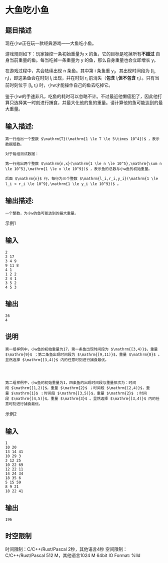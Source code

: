 # 大鱼吃小鱼

## 题目描述

现在小w正在玩一款经典游戏——大鱼吃小鱼。  
  
游戏规则如下：玩家操控一条初始重量为 $\mathrm{x}$ 的鱼，它的目标是吃掉所有**不超过** 自身当前重量的鱼。每当吃掉一条重量为 $\mathrm{y}$ 的鱼，那么自身重量也会立即增长 $\mathrm{y}$。  
  
在游戏过程中，共会陆续出现 $\mathrm{n}$ 条鱼。其中第 $\mathrm{i}$ 条鱼重 $\mathrm{y_i}$，其出现时间段为 $\mathrm{\left[l_i,r_i\right)}$，即这条鱼会在时刻 $\mathrm{l_i}$ 出现，并在时刻 $\mathrm{r_i}$ 前消失（**包含** $\mathrm{l_i}$**但不包含** $\mathrm{r_i}$）。只有当前时刻位于 $\mathrm{\left[l_i,r_i\right)}$ 时，小w才能操作自己的鱼去吃掉它。  
  
鉴于小w的手速非凡，吃鱼的耗时可以忽略不计。不过最近他懒癌犯了，因此他打算只选择某一时刻进行捕食，并最大化他的鱼的重量。请计算他的鱼可能达到的最大重量。

## 输入描述:
    
    
    第一行给出一个整数 $\mathrm{T}(\mathrm{1 \le T \le 5\times 10^4})$ ，表示数据组数。  
      
    对于每组测试数据：  
      
    第一行给出两个整数 $\mathrm{n,x}(\mathrm{1 \le n \le 10^5},\mathrm{\sum n \le 10^5},\mathrm{1 \le x \le 10^9})$ ，表示鱼的总数与小w鱼的初始重量。  
      
    后面 $\mathrm{n}$ 行，每行为三个整数 $\mathrm{l_i,r_i,y_i}(\mathrm{1 \le l_i < r_i \le 10^9},\mathrm{1 \le y_i \le 10^9})$ 。

## 输出描述:
    
    
    一个整数，为小w的鱼可能达到的最大重量。

示例1 

## 输入
    
    
    2
    2 17
    3 4 9
    9 11 8
    4 1
    1 2 2
    2 4 1
    3 5 2
    4 5 3

## 输出
    
    
    26
    4

## 说明
    
    
    第一组样例中，小w鱼的初始重量为17，第一条鱼出现时间段为 $\mathrm{[3,4)}$，重量 $\mathrm{9}$ ；第二条鱼出现时间段为 $\mathrm{[9,11)}$，重量 $\mathrm{8}$ 。显然选择 $\mathrm{[3,4)}$ 内的任意时刻进行捕食最优。
    
      
    
    
    第二组样例中，小w鱼的初始重量为1，四条鱼的出现时间段与重量依次为：时间段 $\mathrm{[1,2)}$，重量 $\mathrm{2}$ ；时间段 $\mathrm{[2,4)}$，重量 $\mathrm{1}$ ；时间段 $\mathrm{[3,5)}$，重量 $\mathrm{2}$ ；时间段 $\mathrm{[4,5)}$，重量 $\mathrm{3}$ 。显然选择 $\mathrm{[3,4)}$ 内的任意时刻进行捕食最优。

示例2 

## 输入
    
    
    1
    10 20
    13 14 41
    10 29 3
    3 12 25
    10 22 69
    12 22 11
    14 24 34
    18 35 6
    5 15 59
    8 9 21
    18 22 41

## 输出
    
    
    196


## 时空限制

时间限制：C/C++/Rust/Pascal 2秒，其他语言4秒
空间限制：C/C++/Rust/Pascal 512 M，其他语言1024 M
64bit IO Format: %lld